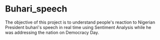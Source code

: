 # Buhari_speech
The objective of this project is to understand people's reaction to Nigerian President buhari's speech  in real time using Sentiment Analysis while he was addressing the nation on Democracy Day.
